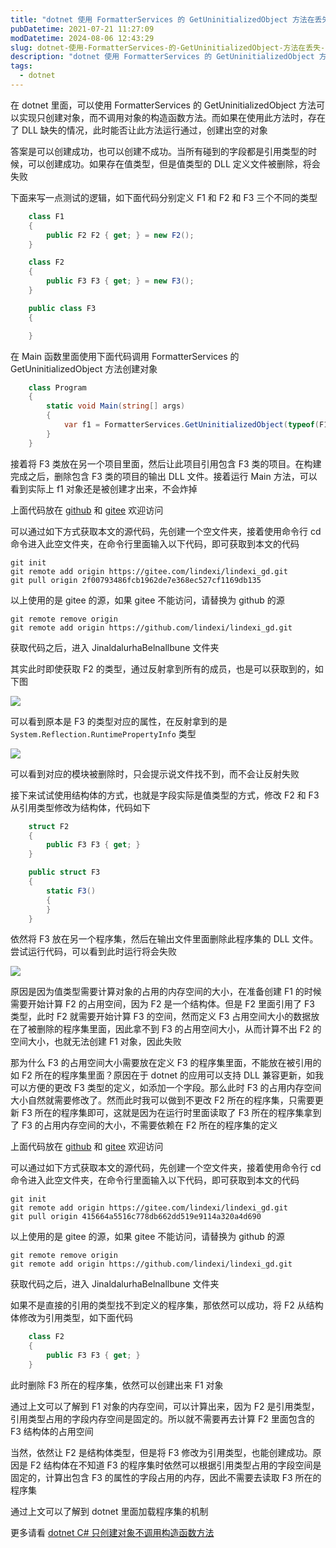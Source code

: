 ```yaml
---
title: "dotnet 使用 FormatterServices 的 GetUninitializedObject 方法在丢失 DLL 情况下能否执行"
pubDatetime: 2021-07-21 11:27:09
modDatetime: 2024-08-06 12:43:29
slug: dotnet-使用-FormatterServices-的-GetUninitializedObject-方法在丢失-DLL-情况下能否执行
description: "dotnet 使用 FormatterServices 的 GetUninitializedObject 方法在丢失 DLL 情况下能否执行"
tags:
  - dotnet
---
```





在 dotnet 里面，可以使用 FormatterServices 的 GetUninitializedObject 方法可以实现只创建对象，而不调用对象的构造函数方法。而如果在使用此方法时，存在了 DLL 缺失的情况，此时能否让此方法运行通过，创建出空的对象

<!--more-->


<!-- CreateTime:2021/7/21 19:27:09 -->

<!-- 发布 -->

答案是可以创建成功，也可以创建不成功。当所有碰到的字段都是引用类型的时候，可以创建成功。如果存在值类型，但是值类型的 DLL 定义文件被删除，将会失败

下面来写一点测试的逻辑，如下面代码分别定义 F1 和 F2 和 F3 三个不同的类型

```csharp
    class F1
    {
        public F2 F2 { get; } = new F2();
    }

    class F2
    {
        public F3 F3 { get; } = new F3();
    }

    public class F3
    {

    }
```

在 Main 函数里面使用下面代码调用 FormatterServices 的 GetUninitializedObject 方法创建对象

```csharp
    class Program
    {
        static void Main(string[] args)
        {
            var f1 = FormatterServices.GetUninitializedObject(typeof(F1));
        }
    }
```

接着将 F3 类放在另一个项目里面，然后让此项目引用包含 F3 类的项目。在构建完成之后，删除包含 F3 类的项目的输出 DLL 文件。接着运行 Main 方法，可以看到实际上 f1 对象还是被创建才出来，不会炸掉

上面代码放在 [github](https://github.com/lindexi/lindexi_gd/tree/2f00793486fcb1962de7e368ec527cf1169db135/JinaldalurhaBelnallbune) 和 [gitee](https://gitee.com/lindexi/lindexi_gd/tree/2f00793486fcb1962de7e368ec527cf1169db135/JinaldalurhaBelnallbune) 欢迎访问

可以通过如下方式获取本文的源代码，先创建一个空文件夹，接着使用命令行 cd 命令进入此空文件夹，在命令行里面输入以下代码，即可获取到本文的代码

```
git init
git remote add origin https://gitee.com/lindexi/lindexi_gd.git
git pull origin 2f00793486fcb1962de7e368ec527cf1169db135
```

以上使用的是 gitee 的源，如果 gitee 不能访问，请替换为 github 的源

```
git remote remove origin
git remote add origin https://github.com/lindexi/lindexi_gd.git
```

获取代码之后，进入 JinaldalurhaBelnallbune 文件夹


其实此时即使获取 F2 的类型，通过反射拿到所有的成员，也是可以获取到的，如下图

<!-- ![](images/img-dotnet 使用 FormatterServices 的 GetUninitializedObject 方法在-modify-6df4a4d431d9870c01d86c08bf66d501.png) -->

![](images/img-lindexi%2F20217211938297324.jpg)

可以看到原本是 F3 的类型对应的属性，在反射拿到的是 `System.Reflection.RuntimePropertyInfo` 类型

<!-- ![](images/img-dotnet 使用 FormatterServices 的 GetUninitializedObject 方法在-modify-320f18fcea26724002fe4881388ff5f4.png) -->

![](images/img-lindexi%2F20217211941181314.jpg)

可以看到对应的模块被删除时，只会提示说文件找不到，而不会让反射失败

接下来试试使用结构体的方式，也就是字段实际是值类型的方式，修改 F2 和 F3 从引用类型修改为结构体，代码如下

```csharp
    struct F2
    {
        public F3 F3 { get; }
    }

    public struct F3
    {
        static F3()
        {
        }
    }
```

依然将 F3 放在另一个程序集，然后在输出文件里面删除此程序集的 DLL 文件。尝试运行代码，可以看到此时运行将会失败

<!-- ![](images/img-dotnet 使用 FormatterServices 的 GetUninitializedObject 方法在-modify-e716304f2fe8eca46dc7738710c169c2.png) -->

![](images/img-lindexi%2F20217211949336917.jpg)

原因是因为值类型需要计算对象的占用的内存空间的大小，在准备创建 F1 的时候需要开始计算 F2 的占用空间，因为 F2 是一个结构体。但是 F2 里面引用了 F3 类型，此时 F2 就需要开始计算 F3 的空间，然而定义 F3 占用空间大小的数据放在了被删除的程序集里面，因此拿不到 F3 的占用空间大小，从而计算不出 F2 的空间大小，也就无法创建 F1 对象，因此失败

那为什么 F3 的占用空间大小需要放在定义 F3 的程序集里面，不能放在被引用的如 F2 所在的程序集里面？原因在于 dotnet 的应用可以支持 DLL 兼容更新，如我可以方便的更改 F3 类型的定义，如添加一个字段。那么此时 F3 的占用内存空间大小自然就需要修改了。然而此时我可以做到不更改 F2 所在的程序集，只需要更新 F3 所在的程序集即可，这就是因为在运行时里面读取了 F3 所在的程序集拿到了 F3 的占用内存空间的大小，不需要依赖在 F2 所在的程序集的定义

上面代码放在 [github](https://github.com/lindexi/lindexi_gd/tree/415664a5516c778db662dd519e9114a320a4d690/JinaldalurhaBelnallbune) 和 [gitee](https://gitee.com/lindexi/lindexi_gd/tree/415664a5516c778db662dd519e9114a320a4d690/JinaldalurhaBelnallbune) 欢迎访问

可以通过如下方式获取本文的源代码，先创建一个空文件夹，接着使用命令行 cd 命令进入此空文件夹，在命令行里面输入以下代码，即可获取到本文的代码

```
git init
git remote add origin https://gitee.com/lindexi/lindexi_gd.git
git pull origin 415664a5516c778db662dd519e9114a320a4d690
```

以上使用的是 gitee 的源，如果 gitee 不能访问，请替换为 github 的源

```
git remote remove origin
git remote add origin https://github.com/lindexi/lindexi_gd.git
```

获取代码之后，进入 JinaldalurhaBelnallbune 文件夹

如果不是直接的引用的类型找不到定义的程序集，那依然可以成功，将 F2 从结构体修改为引用类型，如下面代码

```csharp
    class F2
    {
        public F3 F3 { get; }
    }
```

此时删除 F3 所在的程序集，依然可以创建出来 F1 对象

通过上文可以了解到 F1 对象的内存空间，可以计算出来，因为 F2 是引用类型，引用类型占用的字段内存空间是固定的。所以就不需要再去计算 F2 里面包含的 F3 结构体的占用空间

当然，依然让 F2 是结构体类型，但是将 F3 修改为引用类型，也能创建成功。原因是 F2 结构体在不知道 F3 的程序集时依然可以根据引用类型占用的字段空间是固定的，计算出包含 F3 的属性的字段占用的内存，因此不需要去读取 F3 所在的程序集

通过上文可以了解到 dotnet 里面加载程序集的机制

更多请看 [dotnet C# 只创建对象不调用构造函数方法](https://blog.lindexi.com/post/dotnet-C-%E5%8F%AA%E5%88%9B%E5%BB%BA%E5%AF%B9%E8%B1%A1%E4%B8%8D%E8%B0%83%E7%94%A8%E6%9E%84%E9%80%A0%E5%87%BD%E6%95%B0%E6%96%B9%E6%B3%95.html )

